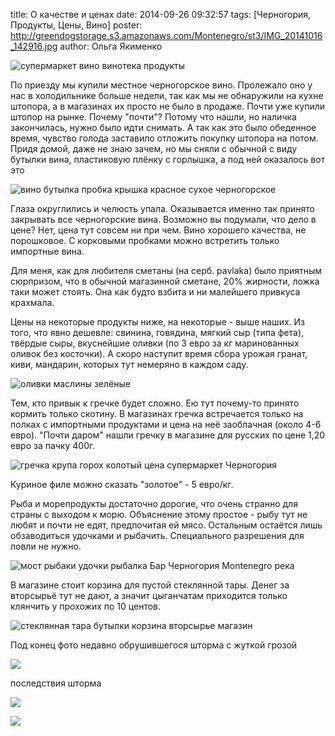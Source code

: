 title: О качестве и ценах
date: 2014-09-26 09:32:57
tags: [Черногория, Продукты, Цены, Вино]
poster: http://greendogstorage.s3.amazonaws.com/Montenegro/st3/IMG_20141016_142916.jpg
author: Ольга Якименко

![супермаркет вино винотека продукты](http://greendogstorage.s3.amazonaws.com/Montenegro/st3/IMG_20141016_142916.jpg)

По приезду мы купили местное черногорское вино. Пролежало оно у нас в холодильнике больше недели, так как мы не обнаружили на кухне штопора, а в магазинах их просто не было в продаже. Почти уже купили штопор на рынке. Почему "почти"? Потому что нашли, но наличка закончилась, нужно было идти снимать. А так как это было обеденное время, чувство голода заставило отложить покупку штопора на потом. Придя домой, даже не знаю зачем, но мы сняли с обычной с виду бутылки вина, пластиковую плёнку с горлышка, а под ней оказалось вот это

![вино бутылка пробка крышка красное сухое черногорское](http://greendogstorage.s3.amazonaws.com/Montenegro/st3/IMAG1855.jpg)

Глаза округлились и челюсть упала. Оказывается именно так принято закрывать все черногорские вина. Возможно вы подумали, что дело в цене? Нет, цена тут совсем ни при чем. Вино хорошего качества, не порошковое. С корковыми пробками можно встретить только импортные вина.

Для меня, как для любителя сметаны (на серб. pavlaka) было приятным сюрпризом, что в обычной магазинной сметане, 20% жирности, ложка таки может стоять. Она как будто взбита и ни малейшего привкуса крахмала.

Цены на некоторые продукты ниже, на некоторые - выше наших. Из того, что явно дешевле: свинина, говядина, мягкий сыр (типа фета), твёрдые сыры, вкуснейшие оливки (по 3 евро за кг маринованных оливок без косточки). А скоро наступит время сбора урожая гранат, киви, мандарин, которых тут немеряно в каждом саду.

![оливки маслины зелёные](http://greendogstorage.s3.amazonaws.com/Montenegro/st3/IMAG1854.jpg)

Тем, кто привык к гречке будет сложно. Ею тут почему-то принято кормить только скотину. В магазинах гречка встречается только на полках с импортными продуктами и цена на неё заоблачная (около 4-6 евро). "Почти даром" нашли гречку в магазине для русских по цене 1,20 евро за пачку 400г.

![гречка крупа горох колотый цена супермаркет Черногория](http://greendogstorage.s3.amazonaws.com/Montenegro/st3/IMG_20141007_201345.jpg)

Куриное филе можно сказать "золотое" - 5 евро/кг.

Рыба и морепродукты достаточно дорогие, что очень странно для страны с выходом к морю. Объяснение этому простое - рыбу тут не любят и почти не едят, предпочитая ей мясо. Остальным остаётся лишь обзаводиться удочками и рыбачить. Специального разрешения для ловли не нужно.

![мост рыбаки удочки рыбалка Бар Черногория Montenegro река](http://greendogstorage.s3.amazonaws.com/Montenegro/st3/Bridge.JPG)

В магазине стоит корзина для пустой стеклянной тары. Денег за вторсырьё тут не дают, а значит цыганчатам приходится только клянчить у прохожих по 10 центов.

![стеклянная тара бутылки корзина вторсырье магазин](http://greendogstorage.s3.amazonaws.com/Montenegro/st3/BasketButtle.jpg)

Под конец фото недавно обрушившегося шторма с жуткой грозой

![](http://greendogstorage.s3.amazonaws.com/Montenegro/st3/IMG_8450.JPG)

последствия шторма

![](http://greendogstorage.s3.amazonaws.com/Montenegro/st3/IMG_8480.JPG)

![](http://greendogstorage.s3.amazonaws.com/Montenegro/st3/IMG_8481.JPG)
